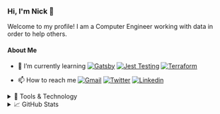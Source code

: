 ### Hi, I'm Nick 👋

Welcome to my profile! I am a Computer Engineer working with data in order to help others.

#### About Me

- 🌱 I’m currently learning [![Gatsby](https://img.shields.io/badge/Gatsby-663399?style=for-the-badge&logo=Gatsby&logoColor=ffffff)](https://www.gatsbyjs.com/) [![Jest Testing](https://img.shields.io/badge/Jest-C21325?style=for-the-badge&logo=Jest&logoColor=ffffff)](https://jestjs.io/) [![Terraform](https://img.shields.io/badge/Terraform-623CE4?style=for-the-badge&logo=Terraform&logoColor=ffffff)](https://www.terraform.io/)

- 📫 How to reach me [![Gmail](https://img.shields.io/badge/Gmail-EA4335?style=for-the-badge&logo=gmail&logoColor=ffffff)](mailto:nichandy@gmail.com) [![Twitter](https://img.shields.io/badge/Twitter-1DA1F2?style=for-the-badge&logo=twitter&logoColor=ffffff)](https://twitter.com/Nick_Handy) [![Linkedin](https://img.shields.io/badge/Linkedin-0077B5?style=for-the-badge&logo=Linkedin&logoColor=ffffff)](https://www.linkedin.com/in/nicholashandy/)

<details>
<summary>🔧 Tools & Technology</summary>
<br>

#### Operating System & Tools

[![macOS](https://img.shields.io/badge/macOS-292e33?style=flat-square&logo=apple&logoColor=ffffff)](https://www.apple.com/macos/big-sur/)
[![Windows](https://img.shields.io/badge/Widows-0078D6?style=flat-square&logo=Windows&logoColor=ffffff)](https://www.microsoft.com/en-us/windows/)

[![VS Code](https://img.shields.io/badge/IDE-VSCode-%23007ACC?style=flat-square&logo=Visual-studio-code)](https://code.visualstudio.com/)
[![Intellij IDEA](https://img.shields.io/badge/Intellij-IDEA-000000?style=flat-square&logo=Intellij-idea&logoColor=ffffff)](https://www.jetbrains.com/idea/)

#### Tech Stack

[![Python](https://img.shields.io/badge/Python-3776AB?style=flat-square&logo=Python&logoColor=ffffff)]()
[![C](https://img.shields.io/badge/C-A8B9CC?style=flat-square&logo=c&logoColor=ffffff)]()
[![C++](https://img.shields.io/badge/C%2B%2B-00599C?style=flat-square&logo=C%2B%2B&logoColor=ffffff)]()
[![JavaScript](https://img.shields.io/badge/JavaScript-F7DF1E?style=flat-square&logo=JavaScript&logoColor=000000)](https://www.javascript.com)
[![Java](https://img.shields.io/badge/Java-007396?style=flat-square&logo=Java&logoColor=ffffff)](https://www.java.com/en/)

[![React](https://img.shields.io/badge/React-61DAFB?style=flat-square&logo=React&logoColor=ffffff)](https://reactjs.org/)
[![Redux](https://img.shields.io/badge/Redux-764ABC?style=flat-square&logo=Redux&logoColor=ffffff)](https://redux.js.org/)
[![Gatsby](https://img.shields.io/badge/Gatsby-663399?style=flat-square&logo=Gatsby&logoColor=ffffff)](https://www.gatsbyjs.com/)
[![Webpack](https://img.shields.io/badge/Webpack-8DD6F9?style=flat-square&logo=Webpack&logoColor=ffffff)](https://webpack.js.org/)

[![Node.js](https://img.shields.io/badge/Node.js-339933?style=flat-square&logo=Node.js&logoColor=ffffff)](https://nodejs.org/en/)
[![Express](https://img.shields.io/badge/Express-000000?style=flat-square&logo=Express&logoColor=ffffff)](https://expressjs.com/)
[![NGinx](https://img.shields.io/badge/NGinx-269539?style=flat-square&logo=NGinx&logoColor=ffffff)](https://nginx.org/en/)

[![MongoDB](https://img.shields.io/badge/MongoDB-47A248?style=flat-square&logo=MongoDB&logoColor=ffffff)](https://www.mongodb.com/)
[![MySQL](https://img.shields.io/badge/MySQL-4479A1?style=flat-square&logo=MySQL&logoColor=ffffff)](https://www.mysql.com/)

[![RabbitMQ](https://img.shields.io/badge/RabbitMQ-FF6600?style=flat-square&logo=RabbitMQ&logoColor=ffffff)](https://www.rabbitmq.com/)
[![Mapbox](https://img.shields.io/badge/Mapbox-000000?style=flat-square&logo=Mapbox&logoColor=ffffff)](https://www.mapbox.com/)

[![Git](https://img.shields.io/badge/Git-F05032?style=flat-square&logo=Git&logoColor=ffffff)](https://github.com/)
[![Docker](https://img.shields.io/badge/Docker-2496ED?style=flat-square&logo=docker&logoColor=ffffff)](https://www.docker.com/)
[![Amazon AWS](https://img.shields.io/badge/Amazon_AWS-232F3E?style=flat-square&logo=amazonaws&logoColor=ffffff)](https://aws.amazon.com/)
[![Heroku](https://img.shields.io/badge/Heroku-430098?style=flat-square&logo=heroku&logoColor=ffffff)](https://www.heroku.com/)

[![HTML5](https://img.shields.io/badge/HTML5-E34F26?style=flat-square&logo=html5&logoColor=ffffff)](https://sass-lang.com/)
[![CSS](https://img.shields.io/badge/CSS-1572B6?style=flat-square&logo=css3&logoColor=ffffff)](https://sass-lang.com/)
[![Sass](https://img.shields.io/badge/Sass-CC6699?style=flat-square&logo=Sass&logoColor=ffffff)](https://sass-lang.com/)
[![Bootstrap](https://img.shields.io/badge/Bootstrap-7952B3?style=flat-square&logo=Bootstrap&logoColor=ffffff)](https://getbootstrap.com/)
[![Bulma](https://img.shields.io/badge/Bulma-00D1B2?style=flat-square&logo=Bulma&logoColor=ffffff)](https://bulma.io/)

</details>

<details>
<summary>📈 GitHub Stats </summary>
<br>

#### Stats

[![Nick's GitHub stats](https://github-readme-stats.vercel.app/api?username=nichandy&show_icons=true&theme=tokyonight))](https://github.com/anuraghazra/github-readme-stats)

[![Top Langs](https://github-readme-stats.vercel.app/api/top-langs/?username=nichandy&layout=compact&langs_count=6&hide=scss,dockerfile,shell)](https://github.com/anuraghazra/github-readme-stats)

<!--START_SECTION:waka-->
**I'm a Night 🦉** 

```text
🌞 Morning    33 commits     █░░░░░░░░░░░░░░░░░░░░░░░░   6.69% 
🌆 Daytime    201 commits    ██████████░░░░░░░░░░░░░░░   40.77% 
🌃 Evening    194 commits    █████████░░░░░░░░░░░░░░░░   39.35% 
🌙 Night      65 commits     ███░░░░░░░░░░░░░░░░░░░░░░   13.18%

```
📅 **I'm Most Productive on Thursday** 

```text
Monday       72 commits     ███░░░░░░░░░░░░░░░░░░░░░░   14.6% 
Tuesday      71 commits     ███░░░░░░░░░░░░░░░░░░░░░░   14.4% 
Wednesday    75 commits     ███░░░░░░░░░░░░░░░░░░░░░░   15.21% 
Thursday     94 commits     ████░░░░░░░░░░░░░░░░░░░░░   19.07% 
Friday       51 commits     ██░░░░░░░░░░░░░░░░░░░░░░░   10.34% 
Saturday     45 commits     ██░░░░░░░░░░░░░░░░░░░░░░░   9.13% 
Sunday       85 commits     ████░░░░░░░░░░░░░░░░░░░░░   17.24%

```


📊 **This Week I Spent My Time On** 

```text
💬 Programming Languages: 
Other                    5 hrs 37 mins       █████████████░░░░░░░░░░░░   52.04% 
Python                   5 hrs 9 mins        ████████████░░░░░░░░░░░░░   47.83% 
CSV                      0 secs              ░░░░░░░░░░░░░░░░░░░░░░░░░   0.13%

```

**I Mostly Code in JavaScript** 

```text
JavaScript               8 repos             ███████████░░░░░░░░░░░░░░   47.06% 
C++                      2 repos             ███░░░░░░░░░░░░░░░░░░░░░░   11.76% 
C                        2 repos             ███░░░░░░░░░░░░░░░░░░░░░░   11.76% 
HTML                     1 repo              █░░░░░░░░░░░░░░░░░░░░░░░░   5.88% 
VHDL                     1 repo              █░░░░░░░░░░░░░░░░░░░░░░░░   5.88%

```



 Last Updated on 17/08/2021
<!--END_SECTION:waka-->
</details>
